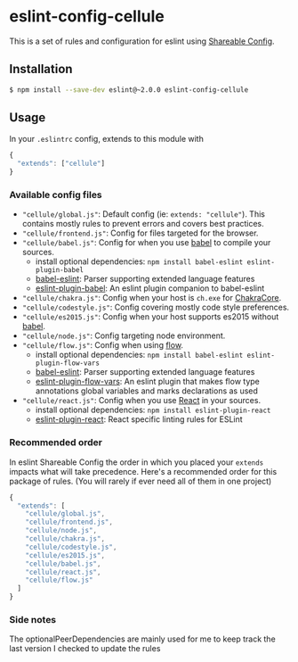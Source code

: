 # eslint-config-cellule
This is a set of rules and configuration for eslint using [Shareable Config](http://eslint.org/docs/developer-guide/shareable-configs).

## Installation

```bash
$ npm install --save-dev eslint@~2.0.0 eslint-config-cellule
```

## Usage
In your `.eslintrc` config, extends to this module with

```js
{
  "extends": ["cellule"]
}
```

### Available config files
- `"cellule/global.js"`: Default config (ie: `extends: "cellule"`). This contains mostly rules to prevent errors and covers best practices.
- `"cellule/frontend.js"`: Config for files targeted for the browser.
- `"cellule/babel.js"`: Config for when you use [babel](http://babeljs.io/) to compile your sources.
  - install optional dependencies: `npm install babel-eslint eslint-plugin-babel`
  - [babel-eslint](https://github.com/babel/babel-eslint): Parser supporting extended language features
  - [eslint-plugin-babel](https://github.com/babel/eslint-plugin-babel): An eslint plugin companion to babel-eslint
- `"cellule/chakra.js"`: Config when your host is `ch.exe` for [ChakraCore](https://github.com/Microsoft/ChakraCore).
- `"cellule/codestyle.js"`: Config covering mostly code style preferences.
- `"cellule/es2015.js"`: Config when your host supports es2015 without [babel](http://babeljs.io/).
- `"cellule/node.js"`: Config targeting node environment.
- `"cellule/flow.js"`: Config when using [flow](http://flowtype.org/).
  - install optional dependencies: `npm install babel-eslint eslint-plugin-flow-vars`
  - [babel-eslint](https://github.com/babel/babel-eslint): Parser supporting extended language features
  - [eslint-plugin-flow-vars](https://github.com/zertosh/eslint-plugin-flow-vars): An eslint plugin that makes flow type annotations global variables and marks declarations as used
- `"cellule/react.js"`: Config when you use [React](https://facebook.github.io/react/) in your sources.
  - install optional dependencies: `npm install eslint-plugin-react`
  - [eslint-plugin-react](https://github.com/yannickcr/eslint-plugin-react): React specific linting rules for ESLint

### Recommended order
In eslint Shareable Config the order in which you placed your `extends` impacts what will take precedence.
Here's a recommended order for this package of rules. (You will rarely if ever need all of them in one project)

```js
{
  "extends": [
    "cellule/global.js",
    "cellule/frontend.js",
    "cellule/node.js",
    "cellule/chakra.js",
    "cellule/codestyle.js",
    "cellule/es2015.js",
    "cellule/babel.js",
    "cellule/react.js",
    "cellule/flow.js"
  ]
}
```

### Side notes
The optionalPeerDependencies are mainly used for me to keep track the last version I checked to update the rules
